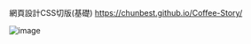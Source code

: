 網頁設計CSS切版(基礎)
https://chunbest.github.io/Coffee-Story/

<image>![image](https://github.com/Chunbest/Coffee-Story-basic-/assets/155905288/4f976be8-a22a-4224-a4bc-b89a38d7c401)</image>
